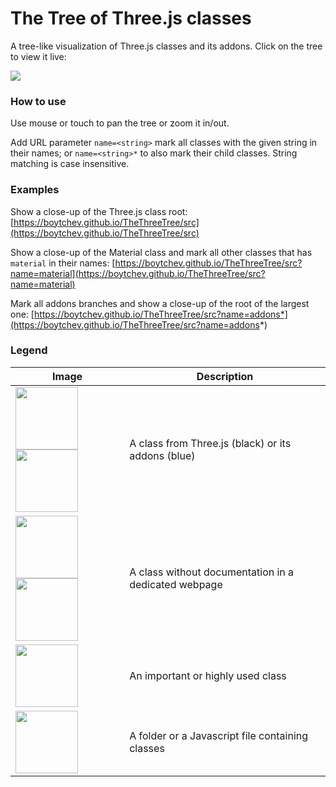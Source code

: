 # The Tree of Three.js classes

A tree-like visualization of Three.js classes and its addons. Click on the tree to view it live:

[<img src="https://boytchev.github.io/TheThreeTree/images/all.png">](https://boytchev.github.io/TheThreeTree/src)





### How to use

Use mouse or touch to pan the tree or zoom it in/out.

Add URL parameter `name=<string>` mark all classes with the
given string in their names; or `name=<string>*` to also
mark their child classes. String matching is case insensitive.



### Examples

Show a close-up of the Three.js class root:
[https://boytchev.github.io/TheThreeTree/src](https://boytchev.github.io/TheThreeTree/src)

Show a close-up of the Material class and mark all other classes that has `material` in their names:
[https://boytchev.github.io/TheThreeTree/src?name=material](https://boytchev.github.io/TheThreeTree/src?name=material)

Mark all addons branches and show a close-up of the root of the largest one:
[https://boytchev.github.io/TheThreeTree/src?name=addons*](https://boytchev.github.io/TheThreeTree/src?name=addons*)



### Legend


| Image | Description |
| --- | --- |
| <img src="https://boytchev.github.io/TheThreeTree/images/node-core.png" height="100"> <img src="https://boytchev.github.io/TheThreeTree/images/node-addon.png" height="100"> | A class from Three.js (black) or its addons (blue) |
| <img src="https://boytchev.github.io/TheThreeTree/images/node-core-undocumented.png" height="100"> <img src="https://boytchev.github.io/TheThreeTree/images/node-addon-undocumented.png" height="100"> | A class without documentation in a dedicated webpage |
| <img src="https://boytchev.github.io/TheThreeTree/images/node-important.png" height="100"> | An important or highly used class |
| <img src="https://boytchev.github.io/TheThreeTree/images/node-folder-file.png" height="100"> | A folder or a Javascript file containing classes |
